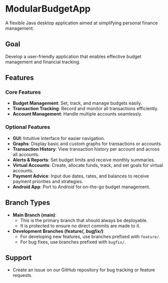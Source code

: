 # ModularBudgetApp

A flexible Java desktop application aimed at simplifying personal finance management.

## Goal

Develop a user-friendly application that enables effective budget management and financial tracking.

## Features

### Core Features

- **Budget Management**: Set, track, and manage budgets easily.
- **Transaction Tracking**: Record and monitor all transactions efficiently.
- **Account Management**: Handle multiple accounts seamlessly.

### Optional Features

- **GUI**: Intuitive interface for easier navigation.
- **Graphs**: Display basic and custom graphs for transactions or accounts.
- **Transaction History**: View transaction history per account and across all accounts.
- **Alerts & Reports**: Set budget limits and receive monthly summaries.
- **Virtual Accounts**: Create, allocate funds, track, and set goals for virtual accounts.
- **Payment Advice**: Input due dates, rates, and balances to receive payment priorities and strategies.
- **Android App**: Port to Android for on-the-go budget management.

## Branch Types

- **Main Branch (main)**:
  - This is the primary branch that should always be deployable.
  - It is protected to ensure no direct commits are made to it.
- **Development Branches (feature/*, bugfix/*)**:
  - For developing new features, use branches prefixed with `feature/`.
  - For bug fixes, use branches prefixed with `bugfix/`.

## Support

- Create an issue on our GitHub repository for bug tracking or feature requests.
